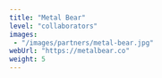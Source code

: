 ```yaml
---
title: "Metal Bear"
level: "collaborators"
images:
 - "/images/partners/metal-bear.jpg"
webUrl: "https://metalbear.co"
weight: 5
---
```


